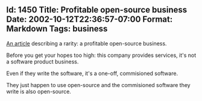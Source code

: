 Id: 1450
Title: Profitable open-source business
Date: 2002-10-12T22:36:57-07:00
Format: Markdown
Tags: business
--------------
[An article](http://web.archive.org/web/20021224111353/http://www.linuxdevices.com/articles/AT9754390998.html)
describing a rarity: a profitable open-source business.

Before you get your hopes too high: this company provides services, it's not a software
product business.

Even if they write the software, it's a one-off, commisioned software.

They just happen to use open-source and the commisioned software they write is also open-source.
